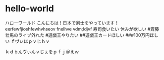 # hello-world
ハローワールド
こんにちは！日本で剣士をやっています！
eerfewfjioshfewhvhseov
fnelhve
vdm;ldjvf
寿司食いたい
休みが欲しい
#斉藤壮馬のライブ外れた
#遊戯王やりたい
##遊戯王カードほしい
###100万円ほしい
ｆヴぃほｐｖじｈｖ

ｋｄｂんヴぃんｖじぇをｐｆｊ＠えｗ
